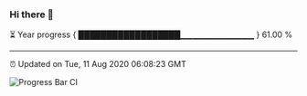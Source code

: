 ### Hi there 👋

⏳ Year progress { ██████████████████▁▁▁▁▁▁▁▁▁▁▁▁ } 61.00 %

---

⏰ Updated on Tue, 11 Aug 2020 06:08:23 GMT

![Progress Bar CI](https://github.com/liununu/liununu/workflows/Progress%20Bar%20CI/badge.svg)
